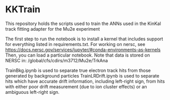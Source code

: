 # KKTrain
This repository holds the scripts used to train the ANNs used in the KinKal track fitting adapter for the Mu2e experiment

The first step to run the notebook is to install a kernel that includes support for everything listed in requirements.txt. For working on nersc, see https://docs.nersc.gov/services/jupyter/#conda-environments-as-kernels Then, you can load a particular notebook. Note that data is stored on NERSC in: /global/cfs/cdirs/m3712/Mu2e/TrkAna

TrainBkg.ipynb is used to separate true electron track hits from those generated by background particles
TrainLRDrift.ipynb is used to separate hits which have accurate drift information, including left-right sign, from hits with either poor drift measurement (due to ion cluster effects) or an ambiguous left-right sign.
